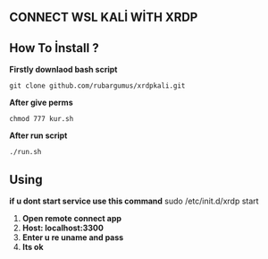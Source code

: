 ## CONNECT WSL KALİ WİTH XRDP

## How To İnstall ? 
**Firstly downlaod bash script**

    git clone github.com/rubargumus/xrdpkali.git
   **After give perms**
   
   
    chmod 777 kur.sh
**After run script**

    ./run.sh

## Using

 **if u dont start service use this command**
     sudo /etc/init.d/xrdp start



 1.  **Open remote connect app**
 2. **Host: localhost:3300**
 3.  **Enter u re uname and pass**
 4. **Its ok**

   
   
